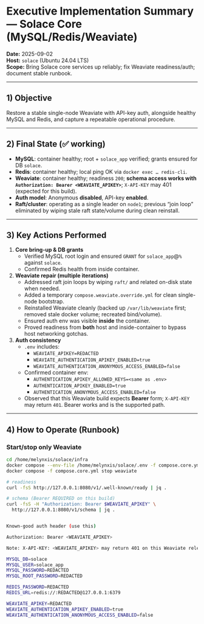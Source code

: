 # Executive Implementation Summary — Solace Core (MySQL/Redis/Weaviate)

**Date:** 2025-09-02  
**Host:** `solace` (Ubuntu 24.04 LTS)  
**Scope:** Bring Solace core services up reliably; fix Weaviate readiness/auth; document stable runbook.

---

## 1) Objective
Restore a stable single-node Weaviate with API-key auth, alongside healthy MySQL and Redis, and capture a repeatable operational procedure.

---

## 2) Final State (✅ working)
- **MySQL**: container healthy; root + `solace_app` verified; grants ensured for DB `solace`.
- **Redis**: container healthy; local ping OK via `docker exec … redis-cli`.
- **Weaviate**: container healthy; readiness `200`; **schema access works with `Authorization: Bearer <WEAVIATE_APIKEY>`**; `X-API-KEY` may 401 (expected for this build).
- **Auth model**: Anonymous **disabled**, API-key **enabled**.
- **Raft/cluster**: operating as a single leader on `node1`; previous “join loop” eliminated by wiping stale raft state/volume during clean reinstall.

---

## 3) Key Actions Performed
1. **Core bring-up & DB grants**
   - Verified MySQL root login and ensured `GRANT` for `solace_app`@`%` against `solace`.
   - Confirmed Redis health from inside container.
2. **Weaviate repair (multiple iterations)**
   - Addressed raft join loops by wiping `raft/` and related on-disk state when needed.
   - Added a temporary `compose.weaviate.override.yml` for clean single-node bootstrap.
   - Reinstalled Weaviate cleanly (backed up `/var/lib/weaviate` first; removed stale docker volume; recreated bind/volume).
   - Ensured auth env was visible **inside** the container.
   - Proved readiness from **both** host and inside-container to bypass host networking gotchas.
3. **Auth consistency**
   - `.env` includes:
     - `WEAVIATE_APIKEY=REDACTED`
     - `WEAVIATE_AUTHENTICATION_APIKEY_ENABLED=true`
     - `WEAVIATE_AUTHENTICATION_ANONYMOUS_ACCESS_ENABLED=false`
   - Confirmed container env:
     - `AUTHENTICATION_APIKEY_ALLOWED_KEYS=<same as .env>`
     - `AUTHENTICATION_APIKEY_ENABLED=true`
     - `AUTHENTICATION_ANONYMOUS_ACCESS_ENABLED=false`
   - Observed that this Weaviate build expects **Bearer** form; `X-API-KEY` may return `401`. Bearer works and is the supported path.

---

## 4) How to Operate (Runbook)

### Start/stop only Weaviate
```bash
cd /home/melynxis/solace/infra
docker compose --env-file /home/melynxis/solace/.env -f compose.core.yml up -d weaviate
docker compose -f compose.core.yml stop weaviate

# readiness
curl -fsS http://127.0.0.1:8080/v1/.well-known/ready | jq .

# schema (Bearer REQUIRED on this build)
curl -fsS -H "Authorization: Bearer $WEAVIATE_APIKEY" \
  http://127.0.0.1:8080/v1/schema | jq .


Known-good auth header (use this)

Authorization: Bearer <WEAVIATE_APIKEY>

Note: X-API-KEY: <WEAVIATE_APIKEY> may return 401 on this Weaviate release — that’s expected.

MYSQL_DB=solace
MYSQL_USER=solace_app
MYSQL_PASSWORD=REDACTED
MYSQL_ROOT_PASSWORD=REDACTED

REDIS_PASSWORD=REDACTED
REDIS_URL=redis://:REDACTED@127.0.0.1:6379

WEAVIATE_APIKEY=REDACTED
WEAVIATE_AUTHENTICATION_APIKEY_ENABLED=true
WEAVIATE_AUTHENTICATION_ANONYMOUS_ACCESS_ENABLED=false


